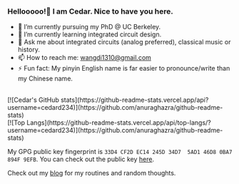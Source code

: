 ### Hellooooo!👋 I am Cedar. Nice to have you here.

- 🔭 I’m currently pursuing my PhD @ UC Berkeley.
- 🌱 I’m currently learning integrated circuit design.
- 💬 Ask me about integrated circuits (analog preferred), classical music or history.
- 📫 How to reach me: wangdi1310@gmail.com
- ⚡ Fun fact: My pinyin English name is far easier to pronounce/write than my Chinese name.
<br>
[![Cedar's GitHub stats](https://github-readme-stats.vercel.app/api?username=cedard234)](https://github.com/anuraghazra/github-readme-stats)
<br>
[![Top Langs](https://github-readme-stats.vercel.app/api/top-langs/?username=cedard234)](https://github.com/anuraghazra/github-readme-stats)
<br>

My GPG public key fingerprint is `33D4 CF2D EC14 245D 34D7  5AD1 46D8 0BA7 894F 9EFB`. You can check out the public key [here](https://pgp.mit.edu/pks/lookup?op=get&fingerprint=on&search=0x46D80BA7894F9EFB).

Check out my [blog](https://blog.cedard.me/) for my routines and random thoughts.

